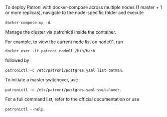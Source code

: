To deploy Patroni with docker-compose across multiple nodes (1 master + 1 or more replicas), navigate to the node-specific folder and execute 

`docker-compose up -d`. 

Manage the cluster via patronictl inside the container. 

For example, to view the current node list on node01, run 

`docker exec -it patroni_node01 /bin/bash` 

followed by 

`patronictl -c /etc/patroni/postgres.yaml list batman`. 

To initiate a master switchover, use 

`patronictl -c /etc/patroni/postgres.yaml switchover`. 

For a full command list, refer to the official documentation or use 

`patronictl --help`.